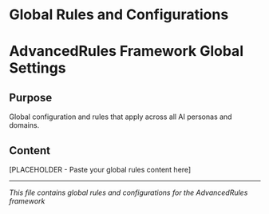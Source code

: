 # Global Rules and Configurations
# AdvancedRules Framework Global Settings

## Purpose
Global configuration and rules that apply across all AI personas and domains.

## Content
[PLACEHOLDER - Paste your global rules content here]

---
*This file contains global rules and configurations for the AdvancedRules framework*

